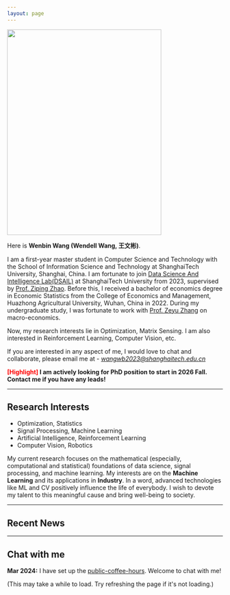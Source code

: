 ```yaml
---
layout: page
---
```



<img src="https://i.postimg.cc/wj1B6fqd/Wenbin-Wang.png" class="floatpic" width="360" height="480">

Here is **Wenbin Wang (Wendell Wang, 王文彬)**.

I am a first-year master student in Computer Science and Technology with the School of Information Science and Technology at ShanghaiTech University, Shanghai, China. I am fortunate to join [Data Science And Intelligence Lab(DSAIL)](https://www.ncvxopt.com/) at ShanghaiTech University from 2023, supervised by [Prof. Ziping Zhao](https://www.zipingzhao.com). Before this, I received a bachelor of economics degree in Economic Statistics from the College of Economics and Management, Huazhong Agricultural University, Wuhan, China in 2022. During my undergraduate study, I was fortunate to work with [Prof. Zeyu Zhang](https://mari.hzau.edu.cn/people/people/Zhang_Zeyu.htm) on macro-economics.


Now, my research interests lie in Optimization, Matrix Sensing. I am also interested in Reinforcement Learning, Computer Vision, etc.


If you are interested in any aspect of me, I would love to chat and collaborate, please email me at - *wangwb2023@shanghaitech.edu.cn*

**<font color='red'>[Highlight]</font> I am actively looking for PhD position to start in 2026 Fall. Contact me if you have any leads!**

---

## Research Interests
- Optimization, Statistics
- Signal Processing, Machine Learning
- Artificial Intelligence, Reinforcement Learning
- Computer Vision, Robotics


My current research focuses on the mathematical (especially, computational and statistical) foundations of data science, signal processing, and machine learning. My interests are on the **Machine Learning** and its applications in **Industry**. In a word, advanced technologies like ML and CV positively influence the life of everybody.  I wish to devote my talent to this meaningful cause and bring well-being to society.

---

## Recent News


---



## Chat with me

**Mar 2024:** I have set up the [public-coffee-hours](https://calendly.com/luminaryalexander/public-coffee-hours). Welcome to chat with me!

(This may take a while to load. Try refreshing the page if it's not loading.)

<!-- Calendly inline widget begin -->

<div class="calendly-inline-widget" data-url="https://calendly.com/luminaryalexander/public-coffee-hours" style="min-width:630px;height:320px;"></div>
<script type="text/javascript" src="https://assets.calendly.com/assets/external/widget.js" async></script>
<!-- Calendly inline widget end -->


